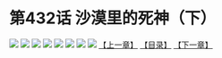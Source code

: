 # 第432话 沙漠里的死神（下）
![](https://mhpic.xiaomingtaiji.net/comic/D/斗破苍穹拆分版/432话/1.jpg-zymk.middle.webp)
![](https://mhpic.xiaomingtaiji.net/comic/D/斗破苍穹拆分版/432话/2.jpg-zymk.middle.webp)
![](https://mhpic.xiaomingtaiji.net/comic/D/斗破苍穹拆分版/432话/3.jpg-zymk.middle.webp)
![](https://mhpic.xiaomingtaiji.net/comic/D/斗破苍穹拆分版/432话/4.jpg-zymk.middle.webp)
![](https://mhpic.xiaomingtaiji.net/comic/D/斗破苍穹拆分版/432话/5.jpg-zymk.middle.webp)
![](https://mhpic.xiaomingtaiji.net/comic/D/斗破苍穹拆分版/432话/6.jpg-zymk.middle.webp)
![](https://mhpic.xiaomingtaiji.net/comic/D/斗破苍穹拆分版/432话/7.jpg-zymk.middle.webp)
![](https://mhpic.xiaomingtaiji.net/comic/D/斗破苍穹拆分版/432话/8.jpg-zymk.middle.webp)
[【上一章】](./431.md)
[【目录】](./READMD.md)
[【下一章】](./433.md)
